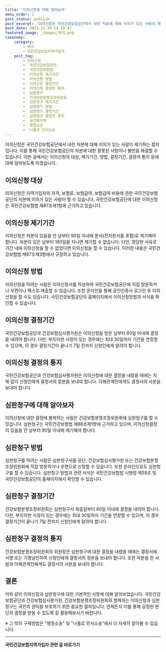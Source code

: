 ```yaml
---
title: '이의신청에 대해 알아보자'
menu_order: 1
post_status: publish
post_excerpt: '이의신청은 국민건강보험공단에서 내린 처분에 대해 이의가 있는 사람이 제기하는 절차입니다. 이를 통해 국민건강보험공단의 처분에 대한 잘못된 사항이나 불만을 해결할 수 있습니다. 이번 글에서는 이의신청의 대상, 제기기간, 방법, 결정기간, 결정의 통지 등에 대해 알아보도록 하겠습니다.'
post_date: 2023-11-10 14:28:47
featured_image: _images/복지.png
taxonomy:
    category:
        - 복지
        - 국민건강보험지역가입자
    post_tag:
        - 이의신청
        -  국민건강보험공단
        -  국민건강보험법
        -  이의신청 제기기간
        -  이의신청 방법
        -  이의신청 결정기간
        -  이의신청 결정의 통지
        -  심판청구
        -  건강보험분쟁조정위원회
        -  심판청구 제기기간
        -  심판청구 방법
        -  심판청구 결정기간
        -  심판청구 결정의 통지
        -  보건복지부
        -  행정소송
        -  나홀로 민사소송
---
```



이의신청은 국민건강보험공단에서 내린 처분에 대해 이의가 있는 사람이 제기하는 절차입니다. 이를 통해 국민건강보험공단의 처분에 대한 잘못된 사항이나 불만을 해결할 수 있습니다. 이번 글에서는 이의신청의 대상, 제기기간, 방법, 결정기간, 결정의 통지 등에 대해 알아보도록 하겠습니다.

## 이의신청 대상

이의신청은 지역가입자의 자격, 보험료, 보험급여, 보험급여 비용에 관한 국민건강보험공단의 처분에 이의가 있는 사람이 할 수 있습니다. 국민건강보험공단에 대한 이의신청은 국민건강보험법 제87조제1항에 근거하고 있습니다.

## 이의신청 제기기간

이의신청은 처분이 있음을 안 날부터 90일 이내에 문서(전자문서를 포함)로 제기해야 합니다. 처분이 있은 날부터 180일을 지나면 제기할 수 없습니다. 다만, 정당한 사유로 기간 내에 이의신청을 할 수 없었다면 이의신청을 할 수 있습니다. 이러한 내용은 국민건강보험법 제87조제3항에서 규정하고 있습니다.

## 이의신청 방법

이의신청을 하려는 사람은 이의신청서를 작성하여 국민건강보험공단에 직접 방문하거나 우편이나 팩스로 제출할 수 있습니다. 또한 온라인을 통해 공인인증서 로그인 후 이의신청을 할 수도 있습니다. 국민건강보험공단의 홈페이지에서 이의신청방법과 서식을 확인할 수 있습니다.

## 이의신청 결정기간

국민건강보험공단과 건강보험심사평가원은 이의신청을 받은 날부터 60일 이내에 결정을 내려야 합니다. 다만, 부득이한 사정이 있는 경우에는 최대 30일까지 기간을 연장할 수 있으며, 이 경우 결정기간이 끝나기 7일 전까지 신청인에게 알려야 합니다.

## 이의신청 결정의 통지

국민건강보험공단과 건강보험심사평가원은 이의신청에 대한 결정을 내렸을 때에는 지체 없이 신청인에게 결정서의 정본을 보내야 합니다. 이해관계인에게도 결정서의 사본을 보내야 합니다.

## 심판청구에 대해 알아보자

이의신청에 대한 결정에 불복하는 사람은 건강보험분쟁조정위원회에 심판청구를 할 수 있습니다. 심판청구는 국민건강보험법 제88조제1항에 근거하고 있으며, 이의신청결정이 있음을 안 날부터 90일 이내에 제기해야 합니다.

## 심판청구 방법

심판청구를 하려는 사람은 심판청구서를 공단, 건강보험심사평가원 또는 건강보험분쟁조정위원회에 직접 방문하거나 우편으로 신청할 수 있습니다. 또한 온라인으로도 심판청구를 할 수 있습니다. 심판청구 방법과 관련 서식은 국민건강보험법 시행령 제59조 및 국민건강보험공단의 홈페이지에서 확인할 수 있습니다.

## 심판청구 결정기간

건강보험분쟁조정위원회는 심판청구서 제출일부터 60일 이내에 결정을 내려야 합니다. 다만, 부득이한 사정이 있는 경우에는 최대 30일까지 기간을 연장할 수 있으며, 이 경우 결정기간이 끝나기 7일 전까지 신청인에게 알려야 합니다.

## 심판청구 결정의 통지

건강보험분쟁조정위원회의 위원장은 심판청구에 대한 결정을 내렸을 때에는 결정서에 서명 또는 기명날인하여 신청인에게 결정서의 정본을 보내야 합니다. 또한 처분을 한 사람과 이해관계인에게도 결정서의 사본을 보내야 합니다.

## 결론

이와 같이 이의신청과 심판청구에 대한 기본적인 사항에 대해 알아보았습니다. 국민건강보험공단과 건강보험심사평가원, 건강보험분쟁조정위원회와 함께하는 이의신청과 심판청구는 국민의 권익을 보호하기 위한 중요한 절차입니다. 언제든지 이를 통해 공정한 판단과 결정을 받을 수 있도록 잘 활용해보시기 바랍니다.

※ 그 밖의 구제방법은 "행정소송" 및 "나홀로 민사소송"에서 더 자세히 알아볼 수 있습니다.
<!-- wp:separator -->
<hr class="wp-block-separator has-alpha-channel-opacity"/>
<!-- /wp:separator -->

<!-- wp:group {"backgroundColor":"base","layout":{"type":"constrained"}} -->
<div class="wp-block-group has-base-background-color has-background"><!-- wp:paragraph {"align":"center","fontSize":"medium"} -->
<p class="has-text-align-center has-large-font-size"><strong>국민건강보험지역가입자 관련 글 바로가기</strong></p>
<!-- /wp:paragraph -->


<!-- wp:latest-posts
{"categories":[{"id":14891,"count":19,"description":"","link":"https://uknowlaw.com/category/%ea%b5%ad%eb%af%bc%ea%b1%b4%ea%b0%95%eb%b3%b4%ed%97%98%ec%a7%80%ec%97%ad%ea%b0%80%ec%9e%85%ec%9e%90/","name":"국민건강보험지역가입자","slug":"국민건강보험지역가입자","taxonomy":"category","parent":0,"meta":[],"_links":{"self":[{"href":"https://uknowlaw.com/wp-json/wp/v2/categories/14891"}],"collection":[{"href":"https://uknowlaw.com/wp-json/wp/v2/categories"}],"about":[{"href":"https://uknowlaw.com/wp-json/wp/v2/taxonomies/category"}],"wp:post_type":[{"href":"https://uknowlaw.com/wp-json/wp/v2/posts?categories=14891"}],"curies":[{"name":"wp","href":"https://api.w.org/{rel}","templated":true}]}}],"postsToShow":100,"excerptLength":28,"postLayout":"grid","columns":2,"featuredImageAlign":"left","featuredImageSizeSlug":"large","fontSize":"small"} /--></div>
<!-- /wp:group -->